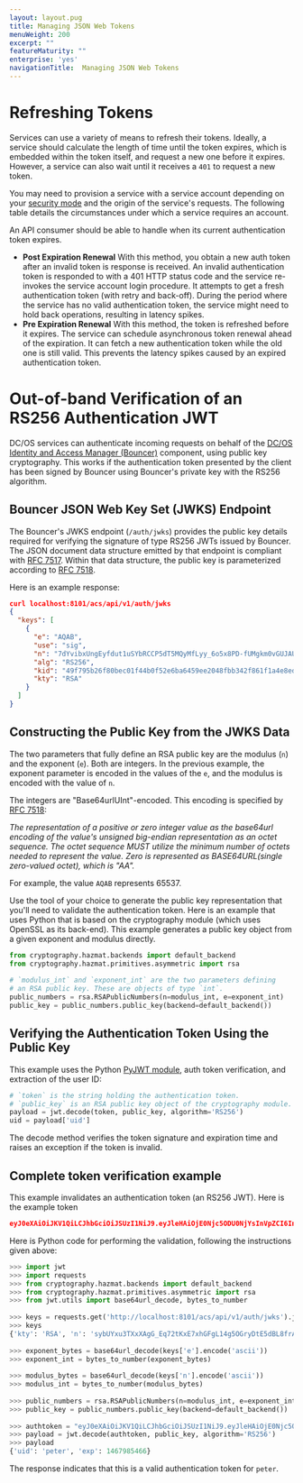 ```yaml
---
layout: layout.pug
title: Managing JSON Web Tokens
menuWeight: 200
excerpt: ""
featureMaturity: ""
enterprise: 'yes'
navigationTitle:  Managing JSON Web Tokens
---
```


# Refreshing Tokens
Services can use a variety of means to refresh their tokens. Ideally, a service should calculate the length of time until the token expires, which is embedded within the token itself, and request a new one before it expires. However, a service can also wait until it receives a `401` to request a new token. 

You may need to provision a service with a service account depending on your [security mode](/docs/1.9/overview/security/security-modes/) and the origin of the service's requests. The following table details the circumstances under which a service requires an account. 

An API consumer should be able to handle when its current authentication token expires. 

-  **Post Expiration Renewal** With this method, you obtain a new auth token after an invalid token is response is received. An invalid authentication token is responded to with a 401 HTTP status code and the service re-invokes the service account login procedure. It attempts to get a fresh authentication token (with retry and back-off). During the period where the service has no valid authentication token, the service might need to hold back operations, resulting in latency spikes.
- **Pre Expiration Renewal** With this method, the token is refreshed before it expires. The service can schedule asynchronous token renewal ahead of the expiration. It can fetch a new authentication token while the old one is still valid. This prevents the latency spikes caused by an expired authentication token.

# Out-of-band Verification of an RS256 Authentication JWT 
DC/OS services can authenticate incoming requests on behalf of the [DC/OS Identity and Access Manager (Bouncer)](/docs/1.9/overview/architecture/components/#dcos-iam) component, using public key cryptography. This works if the authentication token presented by the client has been signed by Bouncer using Bouncer's private key with the RS256 algorithm. 

## Bouncer JSON Web Key Set (JWKS) Endpoint
The Bouncer's JWKS endpoint (`/auth/jwks`) provides the public key details required for verifying the signature of type RS256 JWTs issued by Bouncer. The JSON document data structure emitted by that endpoint is compliant with [RFC 7517](https://tools.ietf.org/html/rfc7517). Within that data structure, the public key is parameterized according to [RFC 7518](https://tools.ietf.org/html/rfc7518).

Here is an example response:

```json
curl localhost:8101/acs/api/v1/auth/jwks
{
  "keys": [
    {
      "e": "AQAB",
      "use": "sig",
      "n": "7dYvibxUngEyfdut1uSYbRCCP5dT5MQyMfLyy_6o5x8PD-fUMgkm0vGUJAUoKimnkZ85aUmswaU3yAxQiZ8yeaoSpgUR4WJCRhOIEJ6Oyq4mjK06vr9-wJj5gVXDBaqbxD0yhgzMHEDyxg3EFOJ2ve73Vkg4p7pygA4fI_de1Bs6n68Hwt9LJ7B-fPg0PU8IdPe_4dYNuHT09KGxWSlq3m4KSvNxPIGQ8nNK9H3gjQaoBT9-hDXfsAgrQo7GenXRZTYW13KATtRAR5Vtd177iEeVefbK3HRj9IfYjYPnlBP2CZv_YIK-9H_33JPXxlDTFgI92l_JKRF-fPSa1EEkIw",
      "alg": "RS256",
      "kid": "49f795b26f80bec01f44b0f52e6ba6459ee2048fbb342f861f1a4e8ed4ebcb7f",
      "kty": "RSA"
    }
  ]
}
```

## Constructing the Public Key from the JWKS Data
The two parameters that fully define an RSA public key are the modulus (`n`) and the exponent (`e`). Both are integers. In the previous example, the exponent parameter is encoded in the values of the `e`, and the modulus is encoded with the value of `n`.

The integers are "Base64urlUInt"-encoded. This encoding is specified by [RFC 7518](https://tools.ietf.org/html/rfc7518#section-6.3):

*The representation of a positive or zero integer value as the
 base64url encoding of the value's unsigned big-endian
 representation as an octet sequence.  The octet sequence MUST
 utilize the minimum number of octets needed to represent the
 value.  Zero is represented as BASE64URL(single zero-valued
 octet), which is "AA".*
 
For example, the value `AQAB` represents 65537.

Use the tool of your choice to generate the public key representation that you'll need to validate the authentication token. Here is an example that uses Python that is based on the cryptography module (which uses OpenSSL as its back-end). This example generates a public key object from a given exponent and modulus directly. 

```python
from cryptography.hazmat.backends import default_backend
from cryptography.hazmat.primitives.asymmetric import rsa
 
# `modulus_int` and `exponent_int` are the two parameters defining
# an RSA public key. These are objects of type `int`.
public_numbers = rsa.RSAPublicNumbers(n=modulus_int, e=exponent_int)
public_key = public_numbers.public_key(backend=default_backend())
```

## Verifying the Authentication Token Using the Public Key
This example uses the Python [PyJWT module](https://pyjwt.readthedocs.io/en/latest/), auth token verification, and extraction of the user ID:

```python
# `token` is the string holding the authentication token.
# `public_key` is an RSA public key object of the cryptography module.
payload = jwt.decode(token, public_key, algorithm='RS256')
uid = payload['uid']
```

The decode method verifies the token signature and expiration time and raises an exception if the token is invalid.

## Complete token verification example
This example invalidates an authentication token (an RS256 JWT). Here is the example token

```json
eyJ0eXAiOiJKV1QiLCJhbGciOiJSUzI1NiJ9.eyJleHAiOjE0Njc5ODU0NjYsInVpZCI6InBldGVyIn0.lsLJx2WsX99HF96CizMOcZpMIgbjGDBHvFZCGeNDsM-xZQzHQJHo_UA8WodQ52o8uBJ2CY983DhJdIH2Gfc_fbZtYGvUx-IvQnHFbUBd8qBN0A_4BQHeNINFUKdVQuJsbsW-uVj-w0q3RAFwO5DPPc2ppwIjkeQbgGP1ZN-2-uV6Jow04cdkq4jcODsD1y0v4EmIBPLQil0HU2B95IHtlBNN7haTUkCksXE-43BHy4ErboySeq6VgkwLpw_Pi8n236kZ2-GobSmhA-BpjbkO3uGLHrYUfJjrJyiPM2_PZQMHY80-m5sMMMQ9m1Ciag2Cw74JKGfJ3qMW3j3z2Hm7GQ
```

Here is Python code for performing the validation, following the instructions given above:

```python
>>> import jwt
>>> import requests
>>> from cryptography.hazmat.backends import default_backend
>>> from cryptography.hazmat.primitives.asymmetric import rsa
>>> from jwt.utils import base64url_decode, bytes_to_number
 
>>> keys = requests.get('http://localhost:8101/acs/api/v1/auth/jwks').json()['keys'][0]
>>> keys
{'kty': 'RSA', 'n': 'sybUYxu3TXxXAgG_Eq72tKxE7xhGFgL14g5OGryDtE5dBL8frAoSsI4D7tSKR2pLbOlT68YJbYLUHxoju0E_NB9htjKEsay4t3WXoXQ-XsDM4Zz22H6HfDG6CCcvGb2DoQP0R2je1HJDA56_BoR8shZMxHbrX1WgQURtGygMD7bQY95qmHZYRPlq13-pR5Jnu70OMmFlbl-_o-ag1JfndTJPtx75IalCgy_h_itHLDPhdTfypAJeiewCOUZd9nNa1j19M-xeqlZonlRABqiH0e-vQVWCeW5FZ0HJamIjd2VifhRCp0fSAgCdCQdrY6HdI3h6egpn6z4gwkwXBfczww', 'kid': '55fb61042768f62ea3b06778c6043f7c8c92769a0c248076a2995dfd50c4acb9', 'use': 'sig', 'alg': 'RS256', 'e': 'AQAB'}
 
>>> exponent_bytes = base64url_decode(keys['e'].encode('ascii'))
>>> exponent_int = bytes_to_number(exponent_bytes)
  
>>> modulus_bytes = base64url_decode(keys['n'].encode('ascii'))
>>> modulus_int = bytes_to_number(modulus_bytes)
 
>>> public_numbers = rsa.RSAPublicNumbers(n=modulus_int, e=exponent_int)
>>> public_key = public_numbers.public_key(backend=default_backend())
 
>>> authtoken = "eyJ0eXAiOiJKV1QiLCJhbGciOiJSUzI1NiJ9.eyJleHAiOjE0Njc5ODU0NjYsInVpZCI6InBldGVyIn0.lsLJx2WsX99HF96CizMOcZpMIgbjGDBHvFZCGeNDsM-xZQzHQJHo_UA8WodQ52o8uBJ2CY983DhJdIH2Gfc_fbZtYGvUx-IvQnHFbUBd8qBN0A_4BQHeNINFUKdVQuJsbsW-uVj-w0q3RAFwO5DPPc2ppwIjkeQbgGP1ZN-2-uV6Jow04cdkq4jcODsD1y0v4EmIBPLQil0HU2B95IHtlBNN7haTUkCksXE-43BHy4ErboySeq6VgkwLpw_Pi8n236kZ2-GobSmhA-BpjbkO3uGLHrYUfJjrJyiPM2_PZQMHY80-m5sMMMQ9m1Ciag2Cw74JKGfJ3qMW3j3z2Hm7GQ"
>>> payload = jwt.decode(authtoken, public_key, algorithm='RS256')
>>> payload
{'uid': 'peter', 'exp': 1467985466}
```

The response indicates that this is a valid authentication token for `peter`.